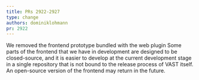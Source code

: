 ```yaml
---
title: PRs 2922-2927
type: change
authors: dominiklohmann
pr: 2922
---
```


We removed the frontend prototype bundled with the web plugin Some parts of the
frontend that we have in development are designed to be closed-source, and it is
easier to develop at the current development stage in a single repository that
is not bound to the release process of VAST itself. An open-source version of
the frontend may return in the future.
